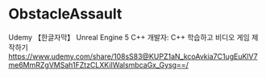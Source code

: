 # ObstacleAssault

Udemy 【한글자막】 Unreal Engine 5 C++ 개발자: C++ 학습하고 비디오 게임 제작하기
https://www.udemy.com/share/108sS83@KUPZ1aN_kcoAvkia7C1ugEuKlV7me6MmRZgVMSah1FZtzCLXKiIWalsmbcaGx_Gysg==/
